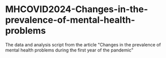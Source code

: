 # MHCOVID2024-Changes-in-the-prevalence-of-mental-health-problems
The data and analysis script from the article "Changes in the prevalence of mental health problems during the first year of the pandemic"
